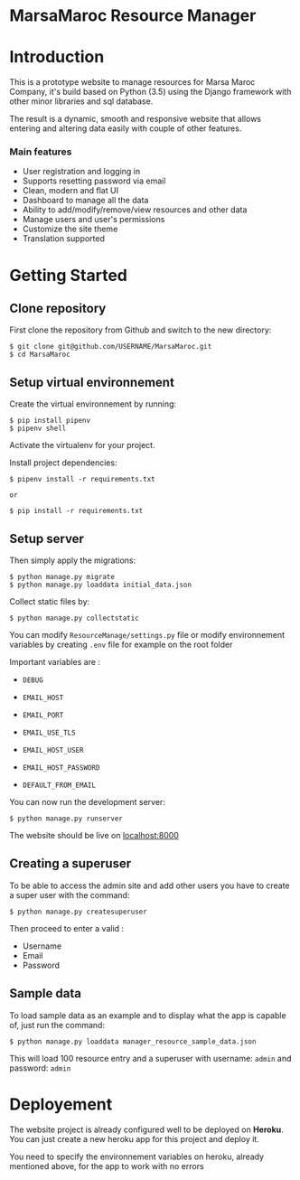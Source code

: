 
# MarsaMaroc Resource Manager
# Introduction

This is a prototype website to manage resources for Marsa Maroc Company, it's build based on Python (3.5) using the Django framework with other minor libraries and sql database.

The result is a dynamic, smooth and responsive website that allows entering and altering data easily with couple of other features.

### Main features

* User registration and logging in
* Supports resetting password via email
* Clean, modern and flat UI
* Dashboard to manage all the data
* Ability to add/modify/remove/view resources and other data
* Manage users and user's permissions
* Customize the site theme
* Translation supported


# Getting Started
## Clone repository


First clone the repository from Github and switch to the new directory:

    $ git clone git@github.com/USERNAME/MarsaMaroc.git
    $ cd MarsaMaroc

## Setup virtual environnement
Create the virtual environnement by running:

    $ pip install pipenv
    $ pipenv shell

Activate the virtualenv for your project.
  
Install project dependencies:

    $ pipenv install -r requirements.txt

    or
    
    $ pip install -r requirements.txt

## Setup server

Then simply apply the migrations:

    $ python manage.py migrate
    $ python manage.py loaddata initial_data.json


Collect static files by:

    $ python manage.py collectstatic


You can modify `ResourceManage/settings.py` file or modify environnement variables by creating `.env` file for example on the root folder

Important variables are :

* `DEBUG`

* `EMAIL_HOST`

* `EMAIL_PORT`

* `EMAIL_USE_TLS`

* `EMAIL_HOST_USER`

* `EMAIL_HOST_PASSWORD`

* `DEFAULT_FROM_EMAIL`

You can now run the development server:

    $ python manage.py runserver

The website should be live on [localhost:8000](localhost:8000)

## Creating a superuser

To be able to access the admin site and add other users you have to create a super user with the command:

    $ python manage.py createsuperuser

Then proceed to enter a valid :

* Username
* Email
* Password

## Sample data

To load sample data as an example and to display what the app is capable of, just run the command:

    $ python manage.py loaddata manager_resource_sample_data.json

This will load 100 resource entry and a superuser with username: `admin` and password: `admin`
# Deployement

The website project is already configured well to be deployed on **Heroku**. You can just create a new heroku app for this project and deploy it.

You need to specify the environnement variables on heroku, already mentioned above, for the app to work with no errors